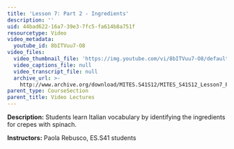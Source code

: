 ```yaml
---
title: 'Lesson 7: Part 2 - Ingredients'
description: ''
uid: 44bad622-16a7-39e3-7fc5-fa614b8a751f
resourcetype: Video
video_metadata:
  youtube_id: 8bITVuu7-O8
video_files:
  video_thumbnail_file: 'https://img.youtube.com/vi/8bITVuu7-O8/default.jpg'
  video_captions_file: null
  video_transcript_file: null
  archive_url: >-
    http://www.archive.org/download/MITES.S41S12/MITES_S41S12_Lesson7_Part2_300k.mp4
parent_type: CourseSection
parent_title: Video Lectures
---
```


**Description:** Students learn Italian vocabulary by identifying the ingredients for crepes with spinach.

**Instructors:** Paola Rebusco, ES.S41 students